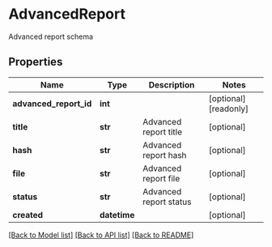 # AdvancedReport

Advanced report schema
## Properties
Name | Type | Description | Notes
------------ | ------------- | ------------- | -------------
**advanced_report_id** | **int** |  | [optional] [readonly] 
**title** | **str** | Advanced report title | [optional] 
**hash** | **str** | Advanced report hash | [optional] 
**file** | **str** | Advanced report file | [optional] 
**status** | **str** | Advanced report status | [optional] 
**created** | **datetime** |  | [optional] 

[[Back to Model list]](../README.md#documentation-for-models) [[Back to API list]](../README.md#documentation-for-api-endpoints) [[Back to README]](../README.md)



